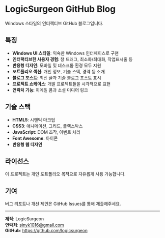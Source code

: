 # LogicSurgeon GitHub Blog

Windows 스타일의 인터랙티브 GitHub 블로그입니다.

## 특징

- **Windows UI 스타일**: 익숙한 Windows 인터페이스로 구현
- **인터랙티브한 사용자 경험**: 창 드래그, 최소화/최대화, 작업표시줄 등
- **반응형 디자인**: 모바일 및 데스크톱 환경 모두 지원
- **포트폴리오 섹션**: 개인 정보, 기술 스택, 경력 등 소개
- **블로그 포스트**: 최신 글과 기술 블로그 포스트 표시
- **프로젝트 쇼케이스**: 개발 프로젝트들을 시각적으로 표현
- **연락처 기능**: 이메일 폼과 소셜 미디어 링크

## 기술 스택

- **HTML5**: 시맨틱 마크업
- **CSS3**: 애니메이션, 그리드, 플렉스박스
- **JavaScript**: DOM 조작, 이벤트 처리
- **Font Awesome**: 아이콘
- **반응형 웹 디자인**

## 라이선스

이 프로젝트는 개인 포트폴리오 목적으로 자유롭게 사용 가능합니다.

## 기여

버그 리포트나 개선 제안은 GitHub Issues를 통해 제출해주세요.

---

**제작**: LogicSurgeon  
**연락처**: sinyk1016@gmail.com  
**GitHub**: https://github.com/logicsurgeon
